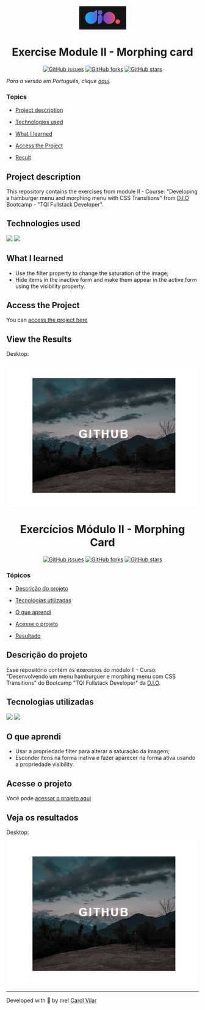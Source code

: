 <div align='center'> <img src="./logo-dio.jpg" alt="the company logo"> </div>

<h1 align='center'> Exercise Module II - Morphing card </h1>

<div align='center'>
  <a href="https://github.com/Caroline-Barbosa-Vilar/dio-morphing-css-transitions/issues"><img alt="GitHub issues" src="https://img.shields.io/github/issues/Caroline-Barbosa-Vilar/dio-morphing-css-transitions"></a>
<a href="https://github.com/Caroline-Barbosa-Vilar/dio-morphing-css-transitions/network"><img alt="GitHub forks" src="https://img.shields.io/github/forks/Caroline-Barbosa-Vilar/dio-morphing-css-transitions"></a>
<a href="https://github.com/Caroline-Barbosa-Vilar/dio-morphing-css-transitions/stargazers"><img alt="GitHub stars" src="https://img.shields.io/github/stars/Caroline-Barbosa-Vilar/dio-morphing-css-transitions"></a> 
</div>

_Para a versão em Português, clique [aqui](#portuguese)._ 

### Topics

- [Project description](#project-description)

- [Technologies used](#technologies-used)

- [What I learned](#what-I-learned)

- [Access the Project](#access-the-project)

- [Result](#result) 


## Project description

<p align="justify">

This repository contains the exercises from module II - Course: "Developing a hamburger menu and morphing menu with CSS Transitions" from [D.I.O](https://www.dio.me/en) Bootcamp - "TQI Fullstack Developer".

</p>


## Technologies used

<div>
  <img src="https://img.shields.io/badge/HTML5-E34F26?style=for-the-badge&logo=html5&logoColor=white">
  <img src="https://img.shields.io/badge/CSS3-1572B6?style=for-the-badge&logo=css3&logoColor=white">
</div>


## What I learned

- Use the filter property to change the saturation of the image;
- Hide items in the inactive form and make them appear in the active form using the visibility property.


## Access the Project

You can [access the project here](https://caroline-barbosa-vilar.github.io/dio-morphing-css-transitions/) 


## View the Results

Desktop:

<img src="./assets/morphing-card-desktop-screen.gif" alt="the desktop screen gif">


<div id="portuguese">


<h1 align='center'> Exercícios Módulo II - Morphing Card </h1>

<div align='center'>
  <a href="https://github.com/Caroline-Barbosa-Vilar/dio-morphing-css-transitions/issues"><img alt="GitHub issues" src="https://img.shields.io/github/issues/Caroline-Barbosa-Vilar/dio-morphing-css-transitions"></a>
<a href="https://github.com/Caroline-Barbosa-Vilar/dio-morphing-css-transitions/network"><img alt="GitHub forks" src="https://img.shields.io/github/forks/Caroline-Barbosa-Vilar/dio-morphing-css-transitions"></a>
<a href="https://github.com/Caroline-Barbosa-Vilar/dio-morphing-css-transitions/stargazers"><img alt="GitHub stars" src="https://img.shields.io/github/stars/Caroline-Barbosa-Vilar/dio-morphing-css-transitions"></a> 
</div>


### Tópicos 

- [Descrição do projeto](#descrição-do-projeto)

- [Tecnologias utilizadas](#tecnologias-utilizadas)

- [O que aprendi](#o-que-aprendi) 
  
- [Acesse o projeto](#acesse-o-projeto)

- [Resultado](#resultado)


## Descrição do projeto 

<p align="justify">

Esse repositório contém os exercícios do módulo II - Curso: "Desenvolvendo um menu hamburguer e morphing menu com CSS Transitions" do Bootcamp "TQI Fullstack Developer" da [D.I.O](https://www.dio.me/en). 

</p>


## Tecnologias utilizadas

<div>
  <img src="https://img.shields.io/badge/HTML5-E34F26?style=for-the-badge&logo=html5&logoColor=white">
  <img src="https://img.shields.io/badge/CSS3-1572B6?style=for-the-badge&logo=css3&logoColor=white">
</div>

  
## O que aprendi

- Usar a propriedade filter para alterar a saturação da imagem;
- Esconder itens na forma inativa e fazer aparecer na forma ativa usando a propriedade visibility.

  
## Acesse o projeto
  
Você pode [acessar o projeto aqui](https://caroline-barbosa-vilar.github.io/dio-morphing-css-transitions/)

  
## Veja os resultados

Desktop:

<img src="./assets/morphing-card-desktop-screen.gif" alt="the desktop screen gif">

<hr>

Developed with 🧡 by me!  [Carol Vilar](https://www.linkedin.com/in/carolinebarbosavilar/)
